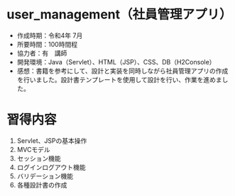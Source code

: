 # user_management（社員管理アプリ）
- 作成時期：令和4年 7月
- 所要時間：100時間程
- 協力者：有　講師
- 開発環境：Java（Servlet）、HTML（JSP）、CSS、DB（H2Console）
- 感想：書籍を参考にして、設計と実装を同時しながら社員管理アプリの作成を行いました。設計書テンプレートを使用して設計を行い、作業を進めました。

# 習得内容
1. Servlet、JSPの基本操作
1. MVCモデル
1. セッション機能
1. ログインログアウト機能
1. バリデーション機能
1. 各種設計書の作成
